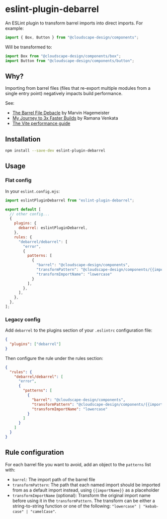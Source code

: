 # eslint-plugin-debarrel

An ESLint plugin to transform barrel imports into direct imports. For example:

```typescript
import { Box, Button } from "@cloudscape-design/components";
```

Will be transformed to:

```typescript
import Box from "@cloudscape-design/components/box";
import Button from "@cloudscape-design/components/button";
```

## Why?

Importing from barrel files (files that re-export multiple modules from a single entry point) negatively impacts build performance.

See:

- [The Barrel File Debacle](https://marvinh.dev/blog/speeding-up-javascript-ecosystem-part-7/) by Marvin Hagemeister
- [My Journey to 3x Faster Builds](https://blog.vramana.com/posts/barrel_files_slow_build/) by Ramana Venkata
- [The Vite performance guide](https://vite.dev/guide/performance#avoid-barrel-files)

## Installation

```bash
npm install --save-dev eslint-plugin-debarrel
```

## Usage

### Flat config

In your `eslint.config.mjs`:

```mjs
import eslintPluginDebarrel from "eslint-plugin-debarrel";

export default [
  // other config...
  {
    plugins: {
      debarrel: eslintPluginDebarrel,
    },
    rules: {
      "debarrel/debarrel": [
        "error",
        {
          patterns: [
            {
              "barrel": "@cloudscape-design/components",
              "transformPattern": "@cloudscape-design/components/{{importName}}",
              "transformImportName": "lowercase"
            }
          ],
        },
      ],
    },
  },
];
```

### Legacy config

Add `debarrel` to the plugins section of your `.eslintrc` configuration file:

```json
{
  "plugins": ["debarrel"]
}
```

Then configure the rule under the rules section:

```json
{
  "rules": {
    "debarrel/debarrel": [
      "error",
      {
        "patterns": [
          {
            "barrel": "@cloudscape-design/components",
            "transformPattern": "@cloudscape-design/components/{{importName}}",
            "transformImportName": "lowercase"
          }
        ]
      }
    ]
  }
}
```

## Rule configuration

For each barrel file you want to avoid, add an object to the `patterns` list with:

- `barrel`: The import path of the barrel file
- `transformPattern`: The path that each named import should be imported from as a default import instead, using `{{importName}}` as a placeholder
- `transformImportName` (optional): Transform the original import name before using it in the `transformPattern`. The transform can be either a string-to-string function or one of the following: `"lowercase" | "kebab-case" | "camelCase"`.
